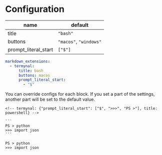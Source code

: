 # Configuration

| **name**             | **default**            |
|----------------------|------------------------|
| title                | `"bash"`               |
| buttons              | `"macos"`, `"windows"` |
| prompt_literal_start | `["$"]`                |

```yaml
markdown_extensions:
  - termynal:
      title: bash
      buttons: macos
      prompt_literal_start:
        - "$"
```

You can override configs for each block. If you set a part of the settings, another part will be set to the default value.

````
<!-- termynal: {"prompt_literal_start": ["$", ">>>", "PS >"], title: powershell} -->

```
PS > python
>>> import json
```
````

<!-- termynal: {"prompt_literal_start": ["$", ">>>", "PS >"], title: powershell, buttons: windows} -->

```
PS > python
>>> import json
```
